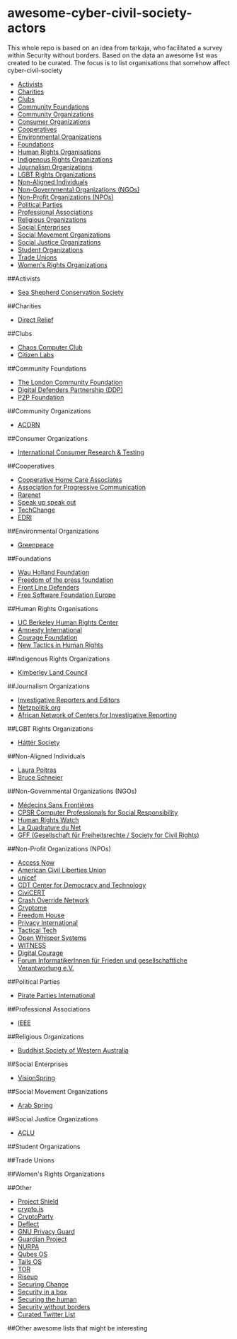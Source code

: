 # awesome-cyber-civil-society-actors

This whole repo is based on an idea from tarkaja, who facilitated a survey within Security without borders. Based on the data an awesome list was created to be curated. The focus is to list organisations that
somehow affect cyber-civil-society

- [Activists](#activists)
- [Charities](#charities)
- [Clubs](#clubs)
- [Community Foundations](#community-foundations)
- [Community Organizations](#community-organizations)
- [Consumer Organizations](#consumer-organizations)
- [Cooperatives](#Cooperatives)
- [Environmental Organizations](#environmental-organizations)
- [Foundations](#Foundations)
- [Human Rights Organisations](#human-rights-organisations)
- [Indigenous Rights Organizations](#indigenous-rights-organizations)
- [Journalism Organizations](#journalism-organizations)
- [LGBT Rights Organizations](#lbgt-rights-organizations)
- [Non-Aligned Individuals](#]non-aligned-individuals)
- [Non-Governmental Organizations (NGOs)](#)
- [Non-Profit Organizations (NPOs)](#)
- [Political Parties](#political-parties)
- [Professional Associations](#professional-associations)
- [Religious Organizations](#religious-organizations)
- [Social Enterprises](#social-enterprises)
- [Social Movement Organizations](#cocial-movement-organizations)
- [Social Justice Organizations](#social-justice-organizations)
- [Student Organizations](#student-organizations)
- [Trade Unions](#trade-unions)
- [Women's Rights Organizations](#women's-rights-organizations)

##Activists
* [Sea Shepherd Conservation Society](https://www.seashepherd.org/) 

##Charities
* [Direct Relief](https://www.directrelief.org/)

##Clubs
* [Chaos Computer Club](https://www.ccc.de/en/)
* [Citizen Labs](https://citizenlab.org/) 

##Community Foundations
* [The London Community Foundation](http://www.londoncf.org.uk/)
* [Digital Defenders Partnership (DDP)](https://digitaldefenders.org)
* [P2P Foundation](https://p2pfoundation.net/)

##Community Organizations
* [ACORN](http://www.acorninternational.org/)

##Consumer Organizations
* [International Consumer Research & Testing](http://www.international-testing.org/)

##Cooperatives
* [Cooperative Home Care Associates](http://www.chcany.org/) 
* [Association for Progressive Communication](http://www.apc.org/) 	
* [Rarenet](http://www.rarenet.org/) 	
* [Speak up speak out](http://www.speakout-speakup.org/)
* [TechChange](https://www.techchange.org/)
* [EDRI](https://edri.org)
			
##Environmental Organizations
* [Greenpeace](http://www.greenpeace.org/international/en/)
		
##Foundations
* [Wau Holland Foundation](https://www.wauland.de/)
* [Freedom of the press foundation](https://freedom.press/)
* [Front Line Defenders](https://www.frontlinedefenders.org/)
* [Free Software Foundation Europe](https://fsfe.org)
		
##Human Rights Organisations
* [UC Berkeley Human Rights Center](https://www.law.berkeley.edu/research/human-rights-center/programs/technology/)
* [Amnesty International](https://www.amnesty.org/)
* [Courage Foundation](https://couragefound.org/)
* [New Tactics in Human Rights](https://www.newtactics.org/)

##Indigenous Rights Organizations
* [Kimberley Land Council](http://www.klc.org.au/)
		
##Journalism Organizations
* [Investigative Reporters and Editors](http://www.ire.org/)
* [Netzpolitik.org](https://netzpolitik.org/)
* [African Network of Centers for Investigative Reporting](https://investigativecenters.org/)
		
##LGBT Rights Organizations
* [Háttér Society ](http://en.hatter.hu)
		
##Non-Aligned Individuals
* [Laura Poitras](https://en.wikipedia.org/wiki/Laura_Poitras)
* [Bruce Schneier](https://www.schneier.com/)
		
##Non-Governmental Organizations (NGOs)
* [Médecins Sans Frontières](http://www.msf.org/)
* [CPSR Computer Professionals for Social Responsibility](https://cpsr.org/)
* [Human Rights Watch](https://www.hrw.org/)
* [La Quadrature du Net](https://www.laquadrature.net/)
* [GFF (Gesellschaft für Freiheitsrechte / Society for Civil Rights)](https://freiheitsrechte.org/english/)
		
##Non-Profit Organizations (NPOs)
* [Access Now](https://accessnow.org/)
* [American Civil Liberties Union](https://www.aclu.org/)
* [unicef](https://www.unicef.org/)
* [CDT Center for Democracy and Technology](https://www.cdt.org/)
* [CiviCERT](https://www.civicert.org/)
* [Crash Override Network](http://www.crashoverridenetwork.com/)
* [Cryptome](https://cryptome.org/)
* [Freedom House](https://freedomhouse.org)
* [Privacy International](https://www.privacyinternational.org/)
* [Tactical Tech](https://tacticaltech.org/)
* [Open Whisper Systems](https://whispersystems.org/)
* [WITNESS](https://witness.org/)
* [Digital Courage](https://digitalcourage.de/)
* [Forum InformatikerInnen für Frieden und gesellschaftliche Verantwortung e.V.](https://fiff.de)

##Political Parties
* [Pirate Parties International](https://pp-international.net/)
		
##Professional Associations
* [IEEE](https://www.ieee.org/index.html)
		
##Religious Organizations
* [Buddhist Society of Western Australia](https://bswa.org/)
		
##Social Enterprises
* [VisionSpring](http://visionspring.org/)
		
##Social Movement Organizations
* [Arab Spring](https://en.wikipedia.org/wiki/Arab_Spring)
		
##Social Justice Organizations
* [ACLU](https://www.aclu.org/)
		
##Student Organizations
	
##Trade Unions
		
##Women's Rights Organizations

##Other
* [Project Shield](https://projectshield.withgoogle.com/) 
* [crypto.is](https://crypto.is)
* [CryptoParty](https://www.cryptoparty.in/)
* [Deflect](https://deflect.ca/)
* [GNU Privacy Guard](https://www.gnupg.org/)
* [Guardian Project](https://guardianproject.info/)
* [NURPA](https://nurpa.be/)
* [Qubes OS](https://www.qubes-os.org/)
* [Tails OS](https://tails.boum.org/)
* [TOR](https://torproject.org/)
* [Riseup](https://riseup.net)
* [Securing Change](http://securingchange.org/)
* [Security in a box](https://securityinabox.org)
* [Securing the human](http://securingthehuman.sans.org/)
* [Security without borders](https://securitywithoutborders.org/)
* [Curated Twitter List](https://twitter.com/graphiclunarkid/lists/digital-rights/members)

##Other awesome lists that might be interesting


